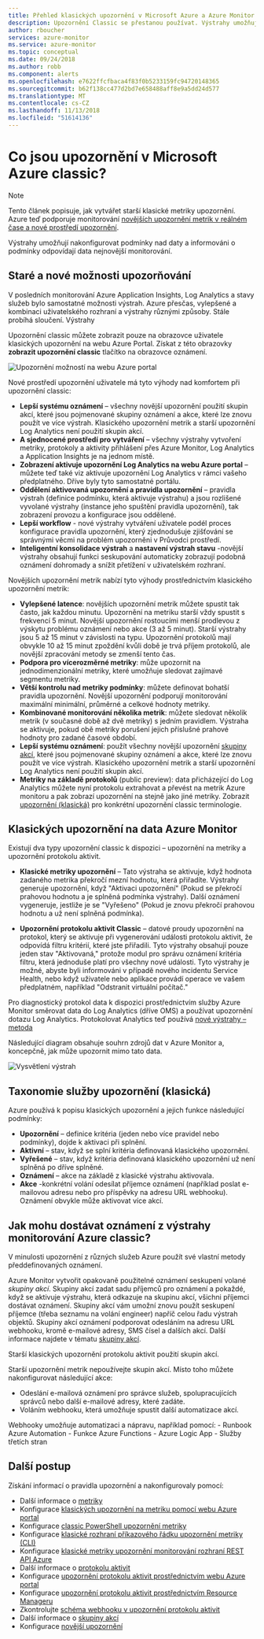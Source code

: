 ```yaml
---
title: Přehled klasických upozornění v Microsoft Azure a Azure Monitor
description: Upozornění Classic se přestanou používat. Výstrahy umožňují monitorovat metriky prostředků Azure, události nebo protokoly a upozornění, když je splněna podmínka, kterou zadáte.
author: rboucher
services: azure-monitor
ms.service: azure-monitor
ms.topic: conceptual
ms.date: 09/24/2018
ms.author: robb
ms.component: alerts
ms.openlocfilehash: e7622ffcfbaca4f83f0b5233159fc94720148365
ms.sourcegitcommit: b62f138cc477d2bd7e658488aff8e9a5dd24d577
ms.translationtype: MT
ms.contentlocale: cs-CZ
ms.lasthandoff: 11/13/2018
ms.locfileid: "51614136"
---
```

# <a name="what-are-classic-alerts-in-microsoft-azure"></a>Co jsou upozornění v Microsoft Azure classic?

> [!NOTE]
> Tento článek popisuje, jak vytvářet starší klasické metriky upozornění. Azure teď podporuje monitorování [novějších upozornění metrik v reálném čase a nové prostředí upozornění](monitoring-overview-alerts.md). 
>

Výstrahy umožňují nakonfigurovat podmínky nad daty a informováni o podmínky odpovídají data nejnovější monitorování.

## <a name="old-and-new-alerting-capabilities"></a>Staré a nové možnosti upozorňování

V posledních monitorování Azure Application Insights, Log Analytics a stavy služeb bylo samostatné možnosti výstrah. Azure přesčas, vylepšené a kombinaci uživatelského rozhraní a výstrahy různými způsoby. Stále probíhá sloučení. Výstrahy

Upozornění classic můžete zobrazit pouze na obrazovce uživatele klasických upozornění na webu Azure Portal. Získat z této obrazovky **zobrazit upozornění classic** tlačítko na obrazovce oznámení. 

 ![Upozornění možností na webu Azure portal](./media/monitoring-overview-alerts-classic/monitor-alert-screen2.png)

Nové prostředí upozornění uživatele má tyto výhody nad komfortem při upozornění classic:
-   **Lepší systému oznámení** – všechny novější upozornění použití skupin akcí, které jsou pojmenované skupiny oznámení a akce, které lze znovu použít ve více výstrah. Klasického upozornění metrik a starší upozornění Log Analytics není použití skupin akcí.
-   **A sjednocené prostředí pro vytváření** – všechny výstrahy vytvoření metriky, protokoly a aktivity přihlášení přes Azure Monitor, Log Analytics a Application Insights je na jednom místě.
-   **Zobrazení aktivuje upozornění Log Analytics na webu Azure portal** – můžete teď také viz aktivuje upozornění Log Analytics v rámci vašeho předplatného. Dříve byly tyto samostatné portálu.
-   **Oddělení aktivovaná upozornění a pravidla upozornění** – pravidla výstrah (definice podmínku, která aktivuje výstrahu) a jsou rozlišené vyvolané výstrahy (instance jeho spuštění pravidla upozornění), tak zobrazení provozu a konfigurace jsou oddělené.
-   **Lepší workflow** - nové výstrahy vytváření uživatele podél proces konfigurace pravidla upozornění, který zjednodušuje zjišťování se správnými věcmi na problém upozorněni v Průvodci prostředí.
-   **Inteligentní konsolidace výstrah** a **nastavení výstrah stavu** -novější výstrahy obsahují funkci seskupování automaticky zobrazují podobná oznámení dohromady a snížit přetížení v uživatelském rozhraní. 

Novějších upozornění metrik nabízí tyto výhody prostřednictvím klasického upozornění metrik:
-   **Vylepšené latence**: novějších upozornění metrik můžete spustit tak často, jak každou minutu. Upozornění na metriku starší vždy spustit s frekvencí 5 minut. Novější upozornění rostoucími menší prodlevou z výskytu problému oznámení nebo akce (3 až 5 minut). Starší výstrahy jsou 5 až 15 minut v závislosti na typu.  Upozornění protokolů mají obvykle 10 až 15 minut zpoždění kvůli době je trvá příjem protokolů, ale novější zpracování metody se zmenší tento čas. 
-   **Podpora pro vícerozměrné metriky**: může upozornit na jednodimenzionální metriky, které umožňuje sledovat zajímavé segmentu metriky.
-   **Větší kontrolu nad metriky podmínky**: můžete definovat bohatší pravidla upozornění. Novější upozornění podporují monitorování maximální minimální, průměrné a celkové hodnoty metriky.
-   **Kombinované monitorování několika metrik**: můžete sledovat několik metrik (v současné době až dvě metriky) s jedním pravidlem. Výstraha se aktivuje, pokud obě metriky porušení jejich příslušné prahové hodnoty pro zadané časové období.
-   **Lepší systému oznámení**: použít všechny novější upozornění [skupiny akcí](../monitoring-and-diagnostics/monitoring-action-groups.md), které jsou pojmenované skupiny oznámení a akce, které lze znovu použít ve více výstrah.  Klasického upozornění metrik a starší upozornění Log Analytics není použití skupin akcí. 
-   **Metriky na základě protokolů** (public preview): data přicházející do Log Analytics můžete nyní protokolu extrahovat a převést na metrik Azure monitoru a pak zobrazí upozornění na stejně jako jiné metriky. Zobrazit [upozornění (klasická)](monitoring-overview-alerts-classic.md) pro konkrétní upozornění classic terminologie. 


## <a name="classic-alerts-on-azure-monitor-data"></a>Klasických upozornění na data Azure Monitor
Existují dva typy upozornění classic k dispozici – upozornění na metriky a upozornění protokolu aktivit.

* **Klasické metriky upozornění** – Tato výstraha se aktivuje, když hodnota zadaného metrika překročí mezní hodnotu, která přiřadíte. Výstrahy generuje upozornění, když "Aktivaci upozornění" (Pokud se překročí prahovou hodnotu a je splněná podmínka výstrahy). Další oznámení vygeneruje, jestliže je se "Vyřešeno" (Pokud je znovu překročí prahovou hodnotu a už není splněná podmínka).

* **Upozornění protokolu aktivit Classic** – datové proudy upozornění na protokol, který se aktivuje při vygenerování události protokolu aktivit, že odpovídá filtru kritérií, které jste přiřadili. Tyto výstrahy obsahují pouze jeden stav "Aktivovaná," protože modul pro správu oznámení kritéria filtru, která jednoduše platí pro všechny nové události. Tyto výstrahy je možné, abyste byli informováni v případě nového incidentu Service Health, nebo když uživatele nebo aplikace provádí operace ve vašem předplatném, například "Odstranit virtuální počítač."

Pro diagnostický protokol data k dispozici prostřednictvím služby Azure Monitor směrovat data do Log Analytics (dříve OMS) a používat upozornění dotazu Log Analytics. Protokolovat Analytics teď používá [nové výstrahy – metoda](monitoring-overview-alerts.md) 

Následující diagram obsahuje souhrn zdrojů dat v Azure Monitor a, koncepčně, jak může upozornit mimo tato data.

![Vysvětlení výstrah](./media/monitoring-overview-alerts-classic/Alerts_Overview_Resource_v5.png)

## <a name="taxonomy-of-alerts-classic"></a>Taxonomie služby upozornění (klasická)
Azure používá k popisu klasických upozornění a jejich funkce následující podmínky:
* **Upozornění** – definice kritéria (jeden nebo více pravidel nebo podmínky), dojde k aktivaci při splnění.
* **Aktivní** – stav, když se splní kritéria definovaná klasického upozornění.
* **Vyřešené** – stav, když kritéria definovaná klasického upozornění už není splněná po dříve splněné.
* **Oznámení** – akce na základě z klasické výstrahu aktivovala.
* **Akce** -konkrétní volání odesílat příjemce oznámení (například poslat e-mailovou adresu nebo pro příspěvky na adresu URL webhooku). Oznámení obvykle může aktivovat více akcí.

## <a name="how-do-i-receive-a-notification-from-an-azure-monitor-classic-alert"></a>Jak mohu dostávat oznámení z výstrahy monitorování Azure classic?
V minulosti upozornění z různých služeb Azure použít své vlastní metody předdefinovaných oznámení. 

Azure Monitor vytvořit opakovaně použitelné oznámení seskupení volané *skupiny akcí*. Skupiny akcí zadat sadu příjemců pro oznámení a pokaždé, když se aktivuje výstrahu, která odkazuje na skupinu akcí, všichni příjemci dostávat oznámení. Skupiny akcí vám umožní znovu použít seskupení příjemce (třeba seznamu na volání engineer) napříč celou řadu výstrah objektů. Skupiny akcí oznámení podporovat odesláním na adresu URL webhooku, kromě e-mailové adresy, SMS čísel a dalších akcí.  Další informace najdete v tématu [skupiny akcí](monitoring-action-groups.md). 

Starší klasických upozornění protokolu aktivit použití skupin akcí.

Starší upozornění metrik nepoužívejte skupin akcí. Místo toho můžete nakonfigurovat následující akce: 
- Odeslání e-mailová oznámení pro správce služeb, spolupracujících správců nebo další e-mailové adresy, které zadáte.
- Voláním webhooku, která umožňuje spustit další automatizace akcí.

Webhooky umožňuje automatizaci a nápravu, například pomocí:
    - Runbook Azure Automation
    - Funkce Azure Functions
    - Azure Logic App
    - Služby třetích stran

## <a name="next-steps"></a>Další postup
Získání informací o pravidla upozornění a nakonfigurovaly pomocí:

* Další informace o [metriky](../monitoring/monitoring-data-collection.md)
* Konfigurace [klasických upozornění na metriku pomocí webu Azure portal](alert-metric-classic.md)
* Konfigurace [classic PowerShell upozornění metriky](alert-metric-classic.md)
* Konfigurace [klasické rozhraní příkazového řádku upozornění metriky (CLI)](alert-metric-classic.md)
* Konfigurace [klasické metriky upozornění monitorování rozhraní REST API Azure](https://msdn.microsoft.com/library/azure/dn931945.aspx)
* Další informace o [protokolu aktivit](monitoring-overview-activity-logs.md)
* Konfigurace [upozornění protokolu aktivit prostřednictvím webu Azure portal](monitoring-activity-log-alerts.md)
* Konfigurace [upozornění protokolu aktivit prostřednictvím Resource Manageru](alert-activity-log.md)
* Zkontrolujte [schéma webhooku v upozornění protokolu aktivit](monitoring-activity-log-alerts-webhook.md)
* Další informace o [skupiny akcí](monitoring-action-groups.md)
* Konfigurace [novější upozornění](alert-metric.md)
